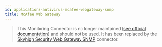 ```yaml
---
id: applications-antivirus-mcafee-webgateway-snmp
title: McAfee Web Gateway
---
```


> This Monitoring Connector is no longer maintained ([see official documentation](https://success.skyhighsecurity.com/Skyhigh_Secure_Web_Gateway_(On_Prem)/Secure_Web_Gateway_Overview/End-of-life_(EOL)_Dates_for_Secure_Web_Gateway)) and should not be used. 
It has been replaced by the [Skyhigh Security Web Gateway SNMP](applications-antivirus-skyhigh-webgateway-snmp.md) connector.
